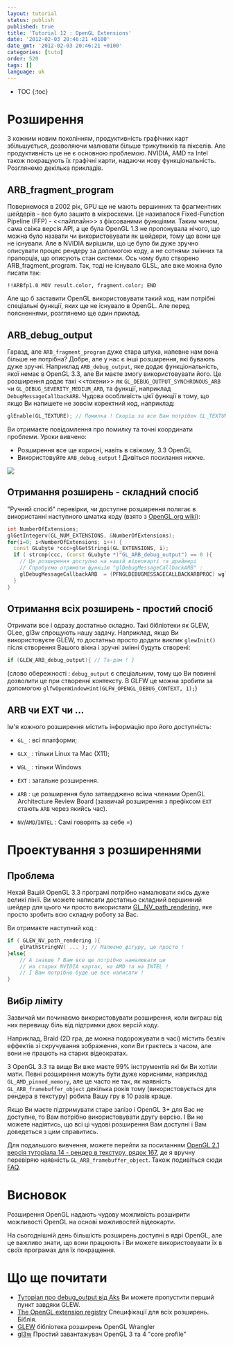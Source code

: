 ```yaml
---
layout: tutorial
status: publish
published: true
title: 'Tutorial 12 : OpenGL Extensions'
date: '2012-02-03 20:46:21 +0100'
date_gmt: '2012-02-03 20:46:21 +0100'
categories: [tuto]
order: 520
tags: []
language: uk
---
```


* TOC
{:toc}

# Розширення

З кожним новим поколінням, продуктивність графічних карт збільшується, дозволяючи малювати більше трикутників та пікселів. Але продуктивність це не є основною проблемою. NVIDIA, AMD та Intel також покращують їх графічні карти, надаючи нову функціональність. Розглянемо декілька прикладів.

## ARB_fragment_program

Повернемося в 2002 рік, GPU ще не мають вершинних та фрагментних шейдерів - все було зашито в мікросхеми. Це називалося Fixed-Function Pipeline (FFP) - <<пайплайн>> з фіксованими функціями. Таким чином, сама свіжа версія API, а це була OpenGL 1.3 не пропонувала нічого, що можна було назвати чи використовувати як шейдери, тому що вони ще не існували. Але в NVIDIA вирішили, що це було би дуже зручно описувати процес рендеру за допомогою коду, а не сотнями змінних та прапорців, що описують стан системи. Ось чому було створено ARB_fragment_program. Так, тоді не існувало GLSL, але вже можна було писати так:

```
!!ARBfp1.0 MOV result.color, fragment.color; END
```

Але що б заставити OpenGL використовувати такий код, нам потрібні спеціальні функції, яких ще не існувало в OpenGL. Але перед поясненнями, розглянемо ще один приклад.

## ARB_debug_output

Гаразд, але `ARB_fragment_program` дуже стара штука, напевне нам вона більше не потрібна? Добре, але у нас є інші розширення, які бувають дуже зручні. Наприклад `ARB_debug_output`, яке додає функціональність, якої немає в OpenGL 3.3, але Ви маєте змогу використовувати його. Це розширення додає такі <<токени>> як `GL_DEBUG_OUTPUT_SYNCHRONOUS_ARB` чи `GL_DEBUG_SEVERITY_MEDIUM_ARB`, та функції, наприклад `DebugMessageCallbackARB`. Чудова особливість цієї функції в тому, що якщо Ви напишете не зовсім коректний код, наприклад:

``` cpp
glEnable(GL_TEXTURE); // Помилка ! Скоріш за все Вам потрібен GL_TEXTURE_2D !
```
Ви отримаєте повідомлення про помилку та точні координати проблеми. Уроки вивчено:

* Розширення все ще корисні, навіть в свіжому, 3.3 OpenGL
* Використовуйте `ARB_debug_output` ! Дивіться посилання нижче.

![]({{site.baseurl}}/assets/images/tuto-12-ogl-ext/breakpoint.png)


## Отримання розширень - складний спосіб

"Ручний спосіб" перевірки, чи доступне розширення полягає в використанні наступного шматка коду (взято з [OpenGL.org wiki](http://www.opengl.org/wiki/GlGetString)):


``` cpp
int NumberOfExtensions;
glGetIntegerv(GL_NUM_EXTENSIONS, &NumberOfExtensions);
for(i=0; i<NumberOfExtensions; i++) {
  const GLubyte *ccc=glGetStringi(GL_EXTENSIONS, i);
  if ( strcmp(ccc, (const GLubyte *)"GL_ARB_debug_output") == 0 ){
    // Це розширення доступно на нашій відеокарті та драйвері
    // Спробуємо отримати функцію "glDebugMessageCallbackARB" :
    glDebugMessageCallbackARB  = (PFNGLDEBUGMESSAGECALLBACKARBPROC) wglGetProcAddress("glDebugMessageCallbackARB");
  }
}
```

## Отримання всіх розширень - простий спосіб

Отримати все і одразу достатньо складно. Такі бібліотеки як GLEW, GLee, gl3w спрощують нашу задачу. Наприклад, якщо Ви використовуєте GLEW, то достатньо просто додати виклик `glewInit()` після створення Вашого вікна і зручні змінні будуть створені:

``` cpp
if (GLEW_ARB_debug_output){ // Та-дам ! }
```

(слово обережності : `debug_output` є спеціальним, тому що Ви повинні дозволити це при створенні контексту. В GLFW це можна зробити за допомогою `glfwOpenWindowHint(GLFW_OPENGL_DEBUG_CONTEXT, 1);`)


## ARB чи EXT чи ...

Ім'я кожного розширення містить інформацію про його доступність:

* `GL_` : всі платформи;
* `GLX_` : тільки Linux та Mac (X11);
* `WGL_` : тільки Windows

* `EXT` : загальне розширення.
* `ARB` : це розширення було затверджено всіма членами OpenGL Architecture Review Board (зазвичай розширення з префіксом `EXT` стають `ARB` через якийсь час).
* `NV`/`AMD`/`INTEL` : Самі говорять за себе =)

# Проектування з розширеннями

## Проблема

Нехай Вашій OpenGL 3.3 програмі потрібно намалювати якісь дуже великі лінії. Ви можете написати достатньо складний вершинний шейдер для цього чи просто використати [GL_NV_path_rendering](http://www.opengl.org/registry/specs/NV/path_rendering.txt), яке просто зробить всю складну роботу за Вас.

Ви отримаєте наступний код :

``` cpp
if ( GLEW_NV_path_rendering ){
    glPathStringNV( ... ); // Малюємо фігуру, це просто !
}else{
    // А інакше ? Вам все ще потрібно намалювати це
    // на старих NVIDIA картах, на AMD та на INTEL !
    // І Вам потрібно буде це все написати !
}
```

## Вибір ліміту

Зазвичай ми починаємо використовувати розширення, коли виграш від них перевищу біль від підтримки двох версій коду.

Наприклад, Braid (2D гра, де можна подорожувати в часі) містить безліч еффектів зі скручування зображення, коли Ви граєтесь з часом, але вони не працють на старих відеократах.

З OpenGL 3.3 та вище Ви вже маєте 99% інструментів які би Ви хотіли мати. Певні розширення можуть бути дуже корисними, наприклад `GL_AMD_pinned_memory`, але це часто не так, як наявність `GL_ARB_framebuffer_object` декілька років тому (використовується для рендера в текстуру) робила Вашу гру в 10 разів краще.

Якщо Ви маєте підтримувати старе залізо і OpenGL 3+ для Вас не доступне, то Вам потрібно використовувати другу версію. І Ви не можете надіятись, що всі ці чудові розширення Вам доступні і Вам доведеться з цим справитись.

Для подальшого вивчення, можете перейти за посиланням [OpenGL 2.1 версія туторіала 14 - рендер в текстуру, рядок 167](https://github.com/opengl-tutorials/ogl/blob/2.1_branch/tutorial14_render_to_texture/tutorial14.cpp#L167), де я вручну перевіряю наявність `GL_ARB_framebuffer_object`. Також подивіться сюди [FAQ]({{site.baseurl}}/uk/miscellaneous/faq/).


# Висновок

Розширення OpenGL надають чудову можливість розширити можливості OpenGL на основі можливостей відеокарти.

На сьогоднішній день більшість розширень доступні в ядрі OpenGL, але це важливо знати, що вони працюють і Ви можете використовувати  їх в своїх програмах для їх покращення.

# Що ще почитати


* [Туторіал про debug_output від Aks](http://sites.google.com/site/opengltutorialsbyaks/introduction-to-opengl-4-1---tutorial-05 ) Ви можете пропустити перший пункт завдяки GLEW.
* [The OpenGL extension registry](http://www.opengl.org/registry/) Специфікації для всіх розширень. Біблія.
* [GLEW](http://glew.sourceforge.net/) бібліотека розширень OpenGL Wrangler
* [gl3w](https://github.com/skaslev/gl3w) Простий завантажувач OpenGL 3 та 4 "core profile"

